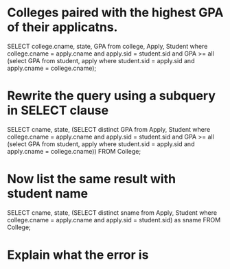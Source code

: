 # Colleges paired with the highest GPA of their applicatns.

SELECT 	college.cname, state, GPA
from 	college, Apply, Student
where	college.cname = apply.cname
	and	apply.sid = student.sid
	and GPA >= all
			(select GPA
			 from	student, apply
			 where	student.sid = apply.sid and
					apply.cname = college.cname);

# Rewrite the query using a subquery in SELECT clause

SELECT	cname, state, 
	(SELECT distinct GPA
	from 	Apply, Student
	where	college.cname = apply.cname
		and	apply.sid = student.sid
		and GPA >= all
				(select GPA
				from	student, apply
				where	student.sid = apply.sid and
						apply.cname = college.cname))
FROM College;

# Now list the same result with student name

SELECT	cname, state, 
	(SELECT distinct sname
	from 	Apply, Student
	where	college.cname = apply.cname
		and	apply.sid = student.sid) as sname
FROM College;

# Explain what the error is
